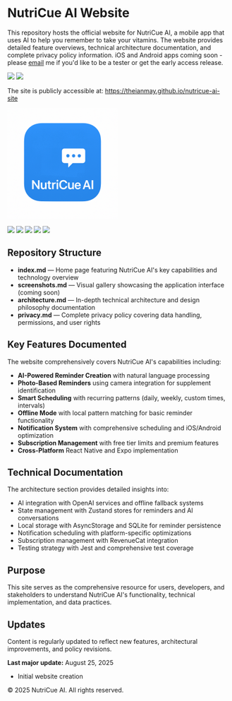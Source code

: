 # NutriCue AI Website

This repository hosts the official website for NutriCue AI, a mobile app that uses AI to help you remember to take your vitamins. The website provides detailed feature overviews, technical architecture documentation, and complete privacy policy information. iOS and Android apps coming soon - please [email](mailto:caesiusbay@gmail.com) me if you'd like to be a tester or get the early access release.

[<img src="https://img.shields.io/badge/App_Store-0D96F6?style=flat&logo=app-store&logoColor=white">](https://apps.apple.com/)
[<img src="https://img.shields.io/badge/Google_Play-414141?style=flat&logo=google-play&logoColor=white">](https://play.google.com/)

The site is publicly accessible at: https://theianmay.github.io/nutricue-ai-site

<img src="images/NutriCue-AI-Icon.png" width="250">

<img src="https://img.shields.io/badge/React_Native-20232A?style=flat&logo=react&logoColor=61DAFB"> <img src="https://img.shields.io/badge/Expo-1B1F23?style=flat&logo=expo&logoColor=white"> <img src="https://img.shields.io/badge/TypeScript-323330?style=flat&logo=typescript&logoColor=F7DF1E">  <img src="https://img.shields.io/badge/SQLite-003B57?style=flat&logo=sqlite&logoColor=white"> <img src="https://img.shields.io/badge/Jest-C21325?style=flat&logo=jest&logoColor=white">

## Repository Structure

- **index.md** — Home page featuring NutriCue AI's key capabilities and technology overview
- **screenshots.md** — Visual gallery showcasing the application interface (coming soon)
- **architecture.md** — In-depth technical architecture and design philosophy documentation
- **privacy.md** — Complete privacy policy covering data handling, permissions, and user rights

## Key Features Documented

The website comprehensively covers NutriCue AI's capabilities including:

- **AI-Powered Reminder Creation** with natural language processing
- **Photo-Based Reminders** using camera integration for supplement identification
- **Smart Scheduling** with recurring patterns (daily, weekly, custom times, intervals)
- **Offline Mode** with local pattern matching for basic reminder functionality
- **Notification System** with comprehensive scheduling and iOS/Android optimization
- **Subscription Management** with free tier limits and premium features
- **Cross-Platform** React Native and Expo implementation

## Technical Documentation

The architecture section provides detailed insights into:
- AI integration with OpenAI services and offline fallback systems
- State management with Zustand stores for reminders and AI conversations
- Local storage with AsyncStorage and SQLite for reminder persistence
- Notification scheduling with platform-specific optimizations
- Subscription management with RevenueCat integration
- Testing strategy with Jest and comprehensive test coverage

## Purpose

This site serves as the comprehensive resource for users, developers, and stakeholders to understand NutriCue AI's functionality, technical implementation, and data practices.

## Updates

Content is regularly updated to reflect new features, architectural improvements, and policy revisions.

**Last major update:** August 25, 2025
- Initial website creation

© 2025 NutriCue AI. All rights reserved.
